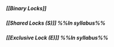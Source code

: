 ##### *[[Binary Locks]]*
##### *[[Shared Locks (S)]]* %%In syllabus%% 
##### *[[Exclusive Lock (E)]]* %%In syllabus%%